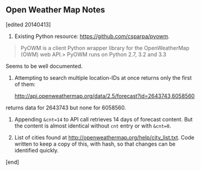 ## Open Weather Map Notes

[edited 20140413]

1. Existing Python resource: https://github.com/csparpa/pyowm.

> PyOWM is a client Python wrapper library for the OpenWeatherMap (OWM) web API.>
> PyOWM runs on Python 2.7, 3.2 and 3.3

Seems to be well documented.

1. Attempting to search multiple location-IDs at once returns only the first of them:

    http://api.openweathermap.org/data/2.5/forecast?id=2643743,6058560

returns data for 2643743 but none for 6058560.

1. Appending `&cnt=14` to API call retrieves 14 days of forecast content. But the content is almost identical without `cnt` entry or with `&cnt=0`.

1. List of cities found at http://openweathermap.org/help/city_list.txt. Code written to keep a copy of this, with hash, so that changes can be identified quickly.

[end]
